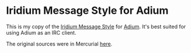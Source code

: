 Iridium Message Style for Adium
===============================

This is my copy of the [Iridium Message
Style](http://adiumxtras.com/index.php?a=xtras&xtra_id=8262) for
[Adium](http://adium.im). It's best suited for using Adium as an IRC
client.

The original sources were in Mercurial
[here](https://bitbucket.org/xnyhps/iridium/overview).


